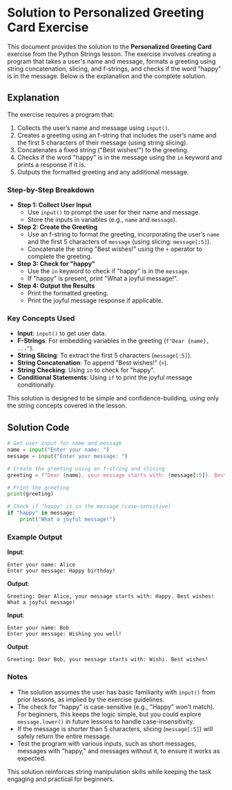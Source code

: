# Solution to Personalized Greeting Card Exercise

This document provides the solution to the **Personalized Greeting Card** exercise from the Python Strings lesson. The exercise involves creating a program that takes a user's name and message, formats a greeting using string concatenation, slicing, and f-strings, and checks if the word "happy" is in the message. Below is the explanation and the complete solution.

## Explanation

The exercise requires a program that:
1. Collects the user’s name and message using `input()`.
2. Creates a greeting using an f-string that includes the user’s name and the first 5 characters of their message (using string slicing).
3. Concatenates a fixed string ("Best wishes!") to the greeting.
4. Checks if the word "happy" is in the message using the `in` keyword and prints a response if it is.
5. Outputs the formatted greeting and any additional message.

### Step-by-Step Breakdown
- **Step 1: Collect User Input**
  - Use `input()` to prompt the user for their name and message.
  - Store the inputs in variables (e.g., `name` and `message`).
- **Step 2: Create the Greeting**
  - Use an f-string to format the greeting, incorporating the user’s `name` and the first 5 characters of `message` (using slicing: `message[:5]`).
  - Concatenate the string "Best wishes!" using the `+` operator to complete the greeting.
- **Step 3: Check for "happy"**
  - Use the `in` keyword to check if "happy" is in the `message`.
  - If "happy" is present, print "What a joyful message!".
- **Step 4: Output the Results**
  - Print the formatted greeting.
  - Print the joyful message response if applicable.

### Key Concepts Used
- **Input**: `input()` to get user data.
- **F-Strings**: For embedding variables in the greeting (`f"Dear {name}, ..."`).
- **String Slicing**: To extract the first 5 characters (`message[:5]`).
- **String Concatenation**: To append "Best wishes!" (`+`).
- **String Checking**: Using `in` to check for "happy".
- **Conditional Statements**: Using `if` to print the joyful message conditionally.

This solution is designed to be simple and confidence-building, using only the string concepts covered in the lesson.

## Solution Code

```python
# Get user input for name and message
name = input("Enter your name: ")
message = input("Enter your message: ")

# Create the greeting using an f-string and slicing
greeting = f"Dear {name}, your message starts with: {message[:5]}. Best wishes!"

# Print the greeting
print(greeting)

# Check if "happy" is in the message (case-sensitive)
if "happy" in message:
    print("What a joyful message!")
```

### Example Output
**Input**:
```
Enter your name: Alice
Enter your message: Happy birthday!
```

**Output**:
```
Greeting: Dear Alice, your message starts with: Happy. Best wishes!
What a joyful message!
```

**Input**:
```
Enter your name: Bob
Enter your message: Wishing you well!
```

**Output**:
```
Greeting: Dear Bob, your message starts with: Wishi. Best wishes!
```

### Notes
- The solution assumes the user has basic familiarity with `input()` from prior lessons, as implied by the exercise guidelines.
- The check for "happy" is case-sensitive (e.g., "Happy" won’t match). For beginners, this keeps the logic simple, but you could explore `message.lower()` in future lessons to handle case-insensitivity.
- If the message is shorter than 5 characters, slicing (`message[:5]`) will safely return the entire message.
- Test the program with various inputs, such as short messages, messages with "happy," and messages without it, to ensure it works as expected.

This solution reinforces string manipulation skills while keeping the task engaging and practical for beginners.